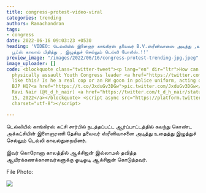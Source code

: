 ```yaml
---
title: congress-protest-video-viral
categories: trending
authors: Ramachandran
tags:
- congress
date: 2022-06-16 09:03:23 +0530
heading: 'VIDEO: டெல்லியில் இளைஞர் காங்கிரஸ் தலைவர் B.V.ஸ்ரீனிவாஸை அடித்து ,உதைத்து,
  பூட்ஸ் காலால் மிதித்து , இழுத்துச் செல்லும் டெல்லி போலீஸ்.!!'
preview_image: "/images/2022/06/16/congress-protest-trending-jpg.jpeg"
image_uploader: []
code: <blockquote class="twitter-tweet"><p lang="en" dir="ltr">How can a Delhi policeman
  physically assault Youth Congress leader <a href="https://twitter.com/srinivasiyc?ref_src=twsrc%5Etfw">@srinivasiyc</a>
  like this? Is he a real cop or an RW goon in police uniform, acting on orders from
  BJP HQ?<a href="https://t.co/JxduGv3DGw">pic.twitter.com/JxduGv3DGw</a></p>&mdash;
  Ravi Nair (@t_d_h_nair) <a href="https://twitter.com/t_d_h_nair/status/1537030019498659840?ref_src=twsrc%5Etfw">June
  15, 2022</a></blockquote> <script async src="https://platform.twitter.com/widgets.js"
  charset="utf-8"></script>

---
```

டெல்லியில் காங்கிரஸ் கட்சி சார்பில் நடத்தப்பட்ட ஆர்ப்பாட்டத்தில் கலந்து கொண்ட அக்கட்சியின் இளைஞரணி தேசிய தலைவர் ஸ்ரீனிவாசனை அடித்து உதைத்து இழுத்துச் செல்லும் டெல்லி காவல்துறையினர்.

இவர் கொரோனா காலத்தில் ஆக்சிஜன் இல்லாமல் தவித்த ஆயிரக்கணக்கானவர்களுக்கு ஓடிஓடி ஆக்சிஜன் கொடுத்தவர்.

File Photo:

![](/images/2022/06/16/oxygen-cylinder-jpg.jpeg)
